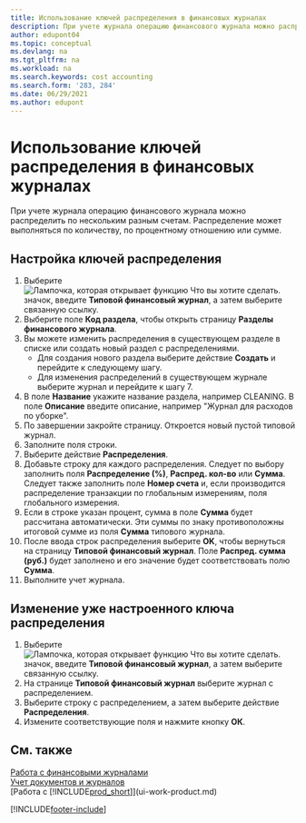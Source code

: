 ```yaml
---
title: Использование ключей распределения в финансовых журналах
description: При учете журнала операцию финансового журнала можно распределить по нескольким разным счетам.
author: edupont04
ms.topic: conceptual
ms.devlang: na
ms.tgt_pltfrm: na
ms.workload: na
ms.search.keywords: cost accounting
ms.search.form: '283, 284'
ms.date: 06/29/2021
ms.author: edupont
---
```

# <a name="use-allocation-keys-in-general-journals"></a><a name="use-allocation-keys-in-general-journals"></a><a name="use-allocation-keys-in-general-journals"></a>Использование ключей распределения в финансовых журналах
При учете журнала операцию финансового журнала можно распределить по нескольким разным счетам. Распределение может выполняться по количеству, по процентному отношению или сумме.

## <a name="to-set-up-allocation-keys"></a><a name="to-set-up-allocation-keys"></a><a name="to-set-up-allocation-keys"></a>Настройка ключей распределения
1. Выберите ![Лампочка, которая открывает функцию Что вы хотите сделать.](media/ui-search/search_small.png "Что вы хотите сделать") значок, введите **Типовой финансовый журнал**, а затем выберите связанную ссылку.
2. Выберите поле **Код раздела**, чтобы открыть страницу **Разделы финансового журнала**.
3. Вы можете изменить распределения в существующем разделе в списке или создать новый раздел с распределениями.
   * Для создания нового раздела выберите действие **Создать** и перейдите к следующему шагу.
   * Для изменения распределений в существующем журнале выберите журнал и перейдите к шагу 7.    
4. В поле **Название** укажите название раздела, например CLEANING. В поле **Описание** введите описание, например "Журнал для расходов по уборке".
5. По завершении закройте страницу. Откроется новый пустой типовой журнал.
6. Заполните поля строки.
7. Выберите действие **Распределения**.
8. Добавьте строку для каждого распределения. Следует по выбору заполнить поля **Распределение (%)**, **Распред. кол-во** или **Сумма**. Следует также заполнить поле **Номер счета** и, если производится распределение транзакции по глобальным измерениям, поля глобального измерения.
9. Если в строке указан процент, сумма в поле **Сумма** будет рассчитана автоматически. Эти суммы по знаку противоположны итоговой сумме из поля **Сумма** типового журнала.
10. После ввода строк распределения выберите **OK**, чтобы вернуться на страницу **Типовой финансовый журнал**. Поле **Распред. сумма (руб.)** будет заполнено и его значение будет соответствовать полю **Сумма**.
11. Выполните учет журнала.

## <a name="to-change-an-allocation-key-that-has-already-been-set-up"></a><a name="to-change-an-allocation-key-that-has-already-been-set-up"></a><a name="to-change-an-allocation-key-that-has-already-been-set-up"></a>Изменение уже настроенного ключа распределения
1. Выберите ![Лампочка, которая открывает функцию Что вы хотите сделать.](media/ui-search/search_small.png "Что вы хотите сделать") значок, введите **Типовой финансовый журнал**, а затем выберите связанную ссылку.
2. На странице **Типовой финансовый журнал** выберите журнал с распределением.
3. Выберите строку с распределением, а затем выберите действие **Распределения**.
4. Измените соответствующие поля и нажмите кнопку **ОК**.

## <a name="see-also"></a><a name="see-also"></a><a name="see-also"></a>См. также
[Работа с финансовыми журналами](ui-work-general-journals.md)  
[Учет документов и журналов](ui-post-documents-journals.md)  
[Работа с [!INCLUDE[prod_short](includes/prod_short.md)]](ui-work-product.md)


[!INCLUDE[footer-include](includes/footer-banner.md)]
